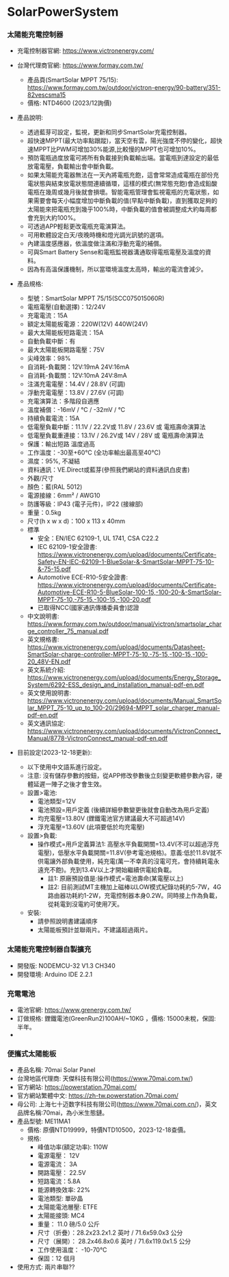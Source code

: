 # SolarPowerSystem

### 太陽能充電控制器
+ 充電控制器官網: https://www.victronenergy.com/
+ 台灣代理商官網: https://www.formay.com.tw/
  + 產品頁(SmartSolar MPPT 75/15): https://www.formay.com.tw/outdoor/victron-energy/90-battery/351-82vescsma15
  + 價格: NTD4600 (2023/12詢價)
+ 產品說明:
  + 透過藍芽可設定，監視，更新和同步SmartSolar充電控制器。
  + 超快速MPPT(最大功率點跟蹤)，當天空有雲，陽光強度不停的變化，超快速MPPT比PWM可增加30%能源,比較慢的MPPT也可增加10%。
  + 預防電瓶過度放電可將所有負載接到負載輸出端。當電瓶到達設定的最低放電電壓，負載輸出會中斷負載。
  + 如果太陽能充電器無法在一天內將電瓶充飽，這會常常造成電瓶在部份充電狀態與結束放電狀態間連續循環，這樣的模式(無常態充飽)會造成鉛酸電瓶在幾周或幾月後就會損壞。智能電瓶管理會監視電瓶的充電狀態，如果需要會每天小幅度增加中斷負載的值(早點中斷負載)，直到獲取足夠的太陽能來把電瓶充到幾乎100%時，中斷負載的值會被調整成大約每周都會充到大約100%。
  + 可透過APP輕鬆更改電瓶充電演算法。
  + 可用軟體設定白天/夜晚時機和燈光調光訊號的選項。
  + 內建溫度感應器，依溫度做注滿和浮動充電的補償。
  + 可與Smart Battery Sense和電瓶監視器溝通取得電瓶電壓及溫度的資料。
  + 因為有高溫保護機制，所以當環境溫度太高時，輸出的電流會減少。
+ 產品規格: 
  + 型號：SmartSolar MPPT 75/15(SCC075015060R)
  + 電瓶電壓(自動選擇)：12/24V
  + 充電電流：15A
  + 額定太陽能板電源：220W(12V) 440W(24V)
  + 最大太陽能板短路電流：15A
  + 自動負載中斷：有
  + 最大太陽能板開路電壓：75V
  + 尖峰效率：98%
  + 自消耗-負載開：12V:19mA 24V:16mA
  + 自消耗-負載關：12V:10mA 24V:8mA
  + 注滿充電電壓：14.4V / 28.8V (可調)
  + 浮動充電電壓：13.8V / 27.6V (可調)
  + 充電演算法：多階段自適應
  + 溫度補償：-16mV / °C / -32mV / °C
  + 持續負載電流：15A
  + 低電壓負載中斷：11.1V / 22.2V或 11.8V / 23.6V 或 電瓶壽命演算法
  + 低電壓負載重連接：13.1V / 26.2V或 14V / 28V 或 電瓶壽命演算法
  + 保護：輸出短路 溫度過高
  + 工作溫度：-30至+60°C (全功率輸出最高至40°C)
  + 濕度：95%, 不凝結
  + 資料通訊：VE.Direct或藍芽(參照我們網站的資料通訊白皮書)
  + 外觀/尺寸
  + 顏色：藍(RAL 5012)
  + 電源接線：6mm² / AWG10
  + 防護等級：IP43 (電子元件)，IP22 (接線部)
  + 重量：0.5kg
  + 尺寸(h x w x d)：100 x 113 x 40mm
  + 標準
    + 安全：EN/IEC 62109-1, UL 1741, CSA C22.2
    + IEC 62109-1安全證書: https://www.victronenergy.com/upload/documents/Certificate-Safety-EN-IEC-62109-1-BlueSolar-&-SmartSolar-MPPT-75-10-&-75-15.pdf
    + Automotive ECE-R10-5安全證書: https://www.victronenergy.com/upload/documents/Certificate-Automotive-ECE-R10-5-BlueSolar-100-15,-100-20-&-SmartSolar-MPPT-75-10,-75-15,-100-15,-100-20.pdf
    + 已取得NCC(國家通訊傳播委員會)認證
  + 中文說明書: https://www.formay.com.tw/outdoor/manual/victron/smartsolar_charge_controller_75_manual.pdf
  + 英文規格書: https://www.victronenergy.com/upload/documents/Datasheet-SmartSolar-charge-controller-MPPT-75-10,-75-15,-100-15,-100-20_48V-EN.pdf
  + 英文系統介紹: https://www.victronenergy.com/upload/documents/Energy_Storage_System/6292-ESS_design_and_installation_manual-pdf-en.pdf
  + 英文使用說明書: https://www.victronenergy.com/upload/documents/Manual_SmartSolar_MPPT_75-10_up_to_100-20/29694-MPPT_solar_charger_manual-pdf-en.pdf
  + 英文通訊協定: https://www.victronenergy.com/upload/documents/VictronConnect_Manual/8778-VictronConnect_manual-pdf-en.pdf

+ 目前設定(2023-12-18更新):
  + 以下使用中文語系進行設定。
  + 注意: 沒有儲存參數的按鈕，從APP修改參數後立刻變更軟體參數內容，硬體延遲一陣子之後才會生效。
  + 設置>電池:
    + 電池類型=12V
    + 電池預設=用戶定義 (後續詳細參數變更後就會自動改為用戶定義)
    + 均充電壓=13.80V (鋰鐵電池官方建議最大不可超過14V)
    + 浮充電壓=13.60V (此項要低於均充電壓)
  + 設置>負載:
    + 操作模式=用戶定義算法1: 高壓水平負載開關=13.4V(不可以超過浮充電壓)，低壓水平負載開關=11.8V(參考電池規格)。意義:低於11.8V就不供電讓外部負載使用，純充電(萬一不幸真的沒電可充，會持續耗電永遠充不飽)。充到13.4V以上才開始繼續供電給負載。
      + 註1: 原廠預設值是:操作模式=電池壽命(某電壓以上)
      + 註2: 目前測試MT主機加上磁棒以LOW模式紀錄功耗約5-7W，4G路由器功耗約1-2W，充電控制器本身0.2W。同時接上作為負載，從耗電到沒電約可使用7天。
  + 安裝:
    + 請參照說明書建議順序
    + 太陽能板預計並聯兩片。不建議超過兩片。

### 太陽能充電控制器自製擴充
+ 開發版: NODEMCU-32 V1.3 CH340
+ 開發環境: Arduino IDE 2.2.1

### 充電電池
+ 電池官網: https://www.grenergy.com.tw/
+ 訂做規格: 鋰鐵電池(GreenRun2)100AH/~10KG ，價格: 15000未稅，保固: 半年。
+ 

### 便攜式太陽能板
+ 產品名稱: 70mai Solar Panel
+ 台灣地區代理商: 天傑科技有限公司(https://www.70mai.com.tw/)
+ 官方網站: https://powerstation.70mai.com/
+ 官方網站繁體中文: https://zh-tw.powerstation.70mai.com/
+ 母公司: 上海七十迈数字科技有限公司(https://www.70mai.com.cn/)，英文品牌名稱:70mai，為小米生態鏈。
+ 產品型號: ME11MA1
  + 價格: 原價NTD19999，特價NTD10500，2023-12-18查價。
  + 規格:
    + 峰值功率(額定功率): 110W
    + 電源電壓： 12V
    + 電源電流： 3A
    + 開路電壓： 22.5V
    + 短路電流：5.8A
    + 能源轉換效率: 22%
    + 電池類型: 單矽晶
    + 太陽能電池層壓: ETFE
    + 太陽能接頭: MC4
    + 重量： 11.0 磅/5.0 公斤
    +  尺寸（折疊）：28.2x23.2x1.2 英吋 / 71.6x59.0x3 公分
    +  尺寸（展開）： 28.2x46.8x0.6 英吋 / 71.6x119.0x1.5 公分
    +  工作使用溫度： -10-70℃
    +  保固：12 個月
+ 使用方式: 兩片串聯??

